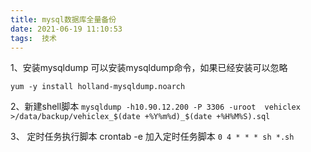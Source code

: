 ```yaml
---
title: mysql数据库全量备份
date: 2021-06-19 11:10:53
tags:  技术 
---
```


1、安装mysqldump 
可以安装mysqldump命令，如果已经安装可以忽略

`yum -y install holland-mysqldump.noarch`

2、新建shell脚本
`mysqldump -h10.90.12.200 -P 3306 -uroot  vehiclex >/data/backup/vehiclex_$(date +%Y%m%d)_$(date +%H%M%S).sql`

3、 定时任务执行脚本
crontab -e 加入定时任务脚本
`0 4 * * * sh *.sh`


